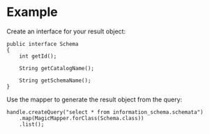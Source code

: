 # Example

Create an interface for your result object:

    public interface Schema
    {
        int getId();

        String getCatalogName();

        String getSchemaName();
    }

Use the mapper to generate the result object from the query:

    handle.createQuery("select * from information_schema.schemata")
        .map(MagicMapper.forClass(Schema.class))
        .list();
